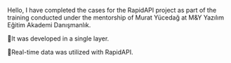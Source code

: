 Hello,
I have completed the cases for the RapidAPI project as part of the training conducted under the mentorship of Murat Yücedağ at M&Y Yazılım Eğitim Akademi Danışmanlık.

📍It was developed in a single layer.

📍Real-time data was utilized with RapidAPI.

